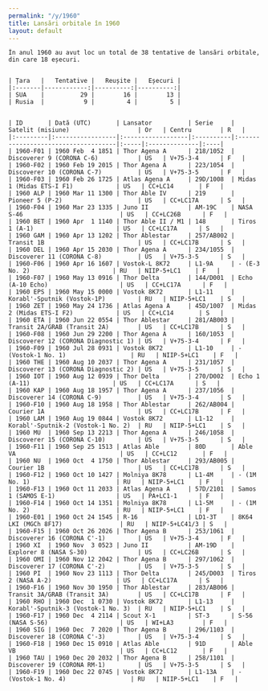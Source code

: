 ```yaml
---
permalink: "/y/1960"
title: Lansări orbitale în 1960
layout: default
---
```


    În anul 1960 au avut loc un total de 38 tentative de lansări orbitale, din care 18 eșecuri.
    
    
    | Țara   |   Tentative |   Reușite |   Eșecuri |
    |:-------|------------:|----------:|----------:|
    | SUA    |          29 |        16 |        13 |
    | Rusia  |           9 |         4 |         5 |
    
    
    | ID       | Dată (UTC)       | Lansator          | Serie     | Satelit (misiune)                   | Or   | Centru        | R   |
    |:---------|:-----------------|:------------------|:----------|:------------------------------------|:-----|:--------------|:----|
    | 1960-F01 | 1960 Feb  4 1851 | Thor Agena A      | 218/1052  | Discoverer 9 (CORONA C-6)           | US   | V+75-3-4      | F   |
    | 1960-F02 | 1960 Feb 19 2015 | Thor Agena A      | 223/1054  | Discoverer 10 (CORONA C-7)          | US   | V+75-3-5      | F   |
    | 1960-F03 | 1960 Feb 26 1725 | Atlas Agena A     | 29D/1008  | Midas 1 (Midas ETS-I F1)            | US   | CC+LC14       | F   |
    | 1960 ALP | 1960 Mar 11 1300 | Thor Able IV      | 219       | Pioneer 5 (P-2)                     | US   | CC+LC17A      | S   |
    | 1960-F04 | 1960 Mar 23 1335 | Juno II           | AM-19C    | NASA S-46                           | US   | CC+LC26B      | F   |
    | 1960 BET | 1960 Apr  1 1140 | Thor Able II / M1 | 148       | Tiros 1 (A-1)                       | US   | CC+LC17A      | S   |
    | 1960 GAM | 1960 Apr 13 1202 | Thor Ablestar     | 257/AB002 | Transit 1B                          | US   | CC+LC17B      | S   |
    | 1960 DEL | 1960 Apr 15 2030 | Thor Agena A      | 234/1055  | Discoverer 11 (CORONA C-8)          | US   | V+75-3-5      | S   |
    | 1960-F06 | 1960 Apr 16 1607 | Vostok-L 8K72     | L1-9A     | - (E-3 No. 2)                       | RU   | NIIP-5+LC1    | F   |
    | 1960-F07 | 1960 May 13 0916 | Thor Delta        | 144/D001  | Echo (A-10 Echo)                    | US   | CC+LC17A      | F   |
    | 1960 EPS | 1960 May 15 0000 | Vostok 8K72       | L1-11     | Korabl'-Sputnik (Vostok-1P)         | RU   | NIIP-5+LC1    | S   |
    | 1960 ZET | 1960 May 24 1736 | Atlas Agena A     | 45D/1007  | Midas 2 (Midas ETS-I F2)            | US   | CC+LC14       | S   |
    | 1960 ETA | 1960 Jun 22 0554 | Thor Ablestar     | 281/AB003 | Transit 2A/GRAB (Transit 2A)        | US   | CC+LC17B      | S   |
    | 1960-F08 | 1960 Jun 29 2200 | Thor Agena A      | 160/1053  | Discoverer 12 (CORONA Diagnostic 1) | US   | V+75-3-4      | F   |
    | 1960-F09 | 1960 Jul 28 0931 | Vostok 8K72       | L1-10     | - (Vostok-1 No. 1)                  | RU   | NIIP-5+LC1    | F   |
    | 1960 THE | 1960 Aug 10 2037 | Thor Agena A      | 231/1057  | Discoverer 13 (CORONA Diagnostic 2) | US   | V+75-3-5      | S   |
    | 1960 IOT | 1960 Aug 12 0939 | Thor Delta        | 270/D002  | Echo 1 (A-11)                       | US   | CC+LC17A      | S   |
    | 1960 KAP | 1960 Aug 18 1957 | Thor Agena A      | 237/1056  | Discoverer 14 (CORONA C-9)          | US   | V+75-3-4      | S   |
    | 1960-F10 | 1960 Aug 18 1958 | Thor Ablestar     | 262/AB004 | Courier 1A                          | US   | CC+LC17B      | F   |
    | 1960 LAM | 1960 Aug 19 0844 | Vostok 8K72       | L1-12     | Korabl'-Sputnik-2 (Vostok-1 No. 2)  | RU   | NIIP-5+LC1    | S   |
    | 1960 MU  | 1960 Sep 13 2213 | Thor Agena A      | 246/1058  | Discoverer 15 (CORONA C-10)         | US   | V+75-3-5      | S   |
    | 1960-F11 | 1960 Sep 25 1513 | Atlas Able        | 80D       | Able VA                             | US   | CC+LC12       | F   |
    | 1960 NU  | 1960 Oct  4 1750 | Thor Ablestar     | 293/AB005 | Courier 1B                          | US   | CC+LC17B      | S   |
    | 1960-F12 | 1960 Oct 10 1427 | Molniya 8K78      | L1-4M     | - (1M No. 1)                        | RU   | NIIP-5+LC1    | F   |
    | 1960-F13 | 1960 Oct 11 2033 | Atlas Agena A     | 57D/2101  | Samos 1 (SAMOS E-1)                 | US   | PA+LC1-1      | F   |
    | 1960-F14 | 1960 Oct 14 1351 | Molniya 8K78      | L1-5M     | - (1M No. 2)                        | RU   | NIIP-5+LC1    | F   |
    | 1960-E01 | 1960 Oct 24 1545 | R-16              | LD1-3T    | 8K64 LKI (MGCh 8F17)                | RU   | NIIP-5+LC41/3 | S   |
    | 1960-F15 | 1960 Oct 26 2026 | Thor Agena B      | 253/1061  | Discoverer 16 (CORONA C'-1)         | US   | V+75-3-4      | F   |
    | 1960 XI  | 1960 Nov  3 0523 | Juno II           | AM-19D    | Explorer 8 (NASA S-30)              | US   | CC+LC26B      | S   |
    | 1960 OMI | 1960 Nov 12 2042 | Thor Agena B      | 297/1062  | Discoverer 17 (CORONA C'-2)         | US   | V+75-3-5      | S   |
    | 1960 PI  | 1960 Nov 23 1113 | Thor Delta        | 245/D003  | Tiros 2 (NASA A-2)                  | US   | CC+LC17A      | S   |
    | 1960-F16 | 1960 Nov 30 1950 | Thor Ablestar     | 283/AB006 | Transit 3A/GRAB (Transit 3A)        | US   | CC+LC17B      | F   |
    | 1960 RHO | 1960 Dec  1 0730 | Vostok 8K72       | L1-13     | Korabl'-Sputnik-3 (Vostok-1 No. 3)  | RU   | NIIP-5+LC1    | S   |
    | 1960-F17 | 1960 Dec  4 2114 | Scout X-1         | ST-3      | S-56 (NASA S-56)                    | US   | WI+LA3        | F   |
    | 1960 SIG | 1960 Dec  7 2020 | Thor Agena B      | 296/1103  | Discoverer 18 (CORONA C'-3)         | US   | V+75-3-4      | S   |
    | 1960-F18 | 1960 Dec 15 0910 | Atlas Able        | 91D       | Able VB                             | US   | CC+LC12       | F   |
    | 1960 TAU | 1960 Dec 20 2032 | Thor Agena B      | 258/1101  | Discoverer 19 (CORONA RM-1)         | US   | V+75-3-5      | S   |
    | 1960-F19 | 1960 Dec 22 0745 | Vostok 8K72       | L1-13A    | - (Vostok-1 No. 4)                  | RU   | NIIP-5+LC1    | F   |

